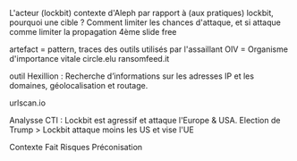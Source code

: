 
L'acteur (lockbit)
contexte d'Aleph par rapport à (aux pratiques) lockbit, pourquoi une cible ?
Comment limiter les chances d'attaque, et si attaque comme limiter la propagation
4ème slide free

artefact = pattern, traces des outils utilisés par l'assaillant
OIV = Organisme d'importance vitale
circle.elu
ransomfeed.it

outil Hexillion : Recherche d’informations sur les adresses IP et les domaines, géolocalisation et routage.

urlscan.io


Analysse CTI : Lockbit est agressif et attaque l'Europe & USA. Election de Trump > Lockbit attaque moins les US et vise l'UE

Contexte
Fait
Risques
Préconisation